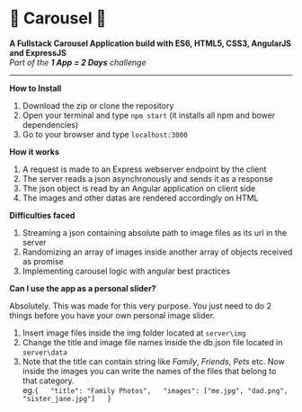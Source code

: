 
# :dizzy: Carousel :dizzy:

**A Fullstack Carousel Application build with ES6, HTML5, CSS3, AngularJS and ExpressJS**  
*Part of the ***1 App = 2 Days*** challenge*

---

**How to Install**
1. Download the zip or clone the repository
2. Open your terminal and type `npm start` (it installs all npm and bower dependencies)
3. Go to your browser and type `localhost:3000`

**How it works**
1. A request is made to an Express webserver endpoint by the client
2. The server reads a json asynchronously and sends it as a response
3. The json object is read by an Angular application on client side
4. The images and other datas are rendered accordingly on HTML

**Difficulties faced**
1. Streaming a json containing absolute path to image files as its url in the server
2. Randomizing an array of images inside another array of objects received as promise
3. Implementing carousel logic with angular best practices

**Can I use the app as a personal slider?**  

Absolutely. This was made for this very purpose. You just need to do 2 things before you have your own personal image slider.
1. Insert image files inside the img folder located at `server\img`
2. Change the title and image file names inside the db.json file located in `server\data`
3. Note that the title can contain string like *Family*, *Friends*, *Pets* etc. Now inside the images you can write the names of the files that belong to that category.  
 eg.`{  
  "title": "Family Photos",  
  "images": ["me.jpg", "dad.png", "sister_jane.jpg"]  
  }` 
